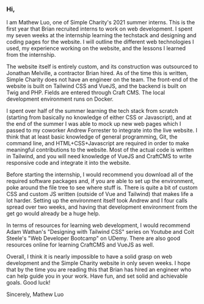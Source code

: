 ### Hi,

I am Mathew Luo, one of Simple Charity's 2021 summer interns. This is the first year that Brian recruited interns to work on web development. I spent my seven weeks at the internship learning the techstack and designing and coding pages for the website. I will outline the different web technologies I used, my experience working on the website, and the lessons I learned from the internship. 

The website itself is entirely custom, and its construction was outsourced to Jonathan Melville, a contractor Brian hired. As of the time this is written, Simple Charity does not have an engineer on the team. The front-end of the website is built on Tailwind CSS and VueJS, and the backend is built on Twig and PHP. Fields are entered through Craft CMS. The local development environment runs on Docker. 

I spent over half of the summer learning the tech stack from scratch (starting from basically no knowledge of either CSS or Javascript), and at the end of the summer I was able to mock up new web pages which I passed to my coworker Andrew Forrester to integrate into the live website. I think that at least basic knowledge of general programming, Git, the command line, and HTML+CSS+Javascript are required in order to make meaningful contributions to the website. Most of the actual code is written in Tailwind, and you will need knowledge of VueJS and CraftCMS to write responsive code and integrate it into the website. 

Before starting the internship, I would recommend you download all of the required software packages and, if you are able to set up the environment, poke around the file tree to see where stuff is. There is quite a bit of custom CSS and custom JS written (outside of Vue and Tailwind) that makes life a lot harder. Setting up the environment itself took Andrew and I four calls spread over two weeks, and having that development environment from the get go would already be a huge help. 

In terms of resources for learning web development, I would recommend Adam Wathan's "Designing with Tailwind CSS" series on Youtube and Colt Steele's "Web Developer Bootcamp" on UDemy. There are also good resources online for learning CraftCMS and VueJS as well.

Overall, I think it is nearly impossible to have a solid grasp on web development and the Simple Charity website in only seven weeks. I hope that by the time you are reading this that Brian has hired an engineer who can help guide you in your work. Have fun, and set solid and achievable goals. Good luck! 

Sincerely, 
Mathew Luo
